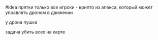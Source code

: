 #idea
прятки
только все игроки - крипто из апекса, который может управлять дроном в движении

у дрона пушка

задача убить всех на карте